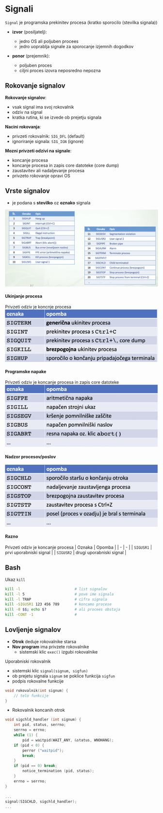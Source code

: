 # Signali
`Signal` je programska prekinitev procesa (kratko sporocilo (stevilka signala))

- **izvor** (posiljatelj):
    - jedro OS ali poljuben procees
    - jedro uoprablja signale za sporocanje izjemnih dogodkov

- **ponor** (prejemnik):
    - poljuben proces
    - ciljni proces izovra neposredno nepozna

## Rokovanje signalov
**Rokovanje signalov**:
- vsak signal ima svoj rokovalnik
- odziv na signal
- kratka rutina, ki se izvede ob prejetju signala

**Nacini rokovanja**:
- privzeti rokovalnik: `SIG_DFL` (default)
- ignoriranje signala: `SIG_IGN` (ignore)

**Mozni privzeti odzivi na signale**:
- koncanje procesa
- koncanje procesa in zapis core datoteke (core dump)
- zaustavitev ali nadaljevanje procesa
- privzeto rokovanje opravi OS

## Vrste signalov
- je podana s __stevilko__ oz __oznako__ signala

![trda-povezava](./images/vrstasignala.png)

#### Ukinjanje procesa
Privzeti odziv je koncnje procesa
![trda-povezava](./images/ukinjanje-procesa.png)

#### Programske napake
Privzeti odziv je koncanje procesa in zapis core datoteke
![trda-povezava](./images/programske-napake.png)

#### Nadzor procesov/poslov

![trda-povezava](./images/nadzorprocesov-poslov.png)

#### Razno
Privzeti odziv je koncanje procesa
| Oznaka | Opomba |
| - | - | 
| `SIGUSR1` | prvi uporabniski signal |
| `SIGUSR2` | drugi uporabniski signal |


## Bash
Ukaz `kill`

```bash
kill -l                         # list signalov
kill -l 5                       # pove ime signala
kill -l TRAP                    # cifra signala
kill -SIGUSR1 123 456 789       # koncamo procese 
kill -0 $$; echo $?             # ali procees obstaja
kill -CONT -1                   #
```

## Lovljenje signalov
- **Otrok** deduje rokovalnike starsa 
- **Nov program** ima privzete rokovalnike
    - sistemski klic `exec()` izgubi rokovalnike

Uporabniski rokovalnik
- sistemski klic `signal(signum, sigfun)`
- ob prejetu signala `signum` se poklice funkcija `sigfun`
- podpis rokovalne funkcije

```c
void rokovalnik(int signum) {
    // telo funkcije
}
```
- Rokovalnik koncanih otrok
```c
void sigchld_handler (int signum) {
    int pid, status, serrno;
    serrno = errno;
    while (1) {
        pid = waitpid(WAIT_ANY, &status, WNOHANG);
    if (pid < 0) {
        perror ("waitpid");
        break;
    }
    if (pid == 0) break;
        notice_termination (pid, status);
    }
    errno = serrno;
}

...
signal(SIGCHLD, sigchld_handler);
... 
```

